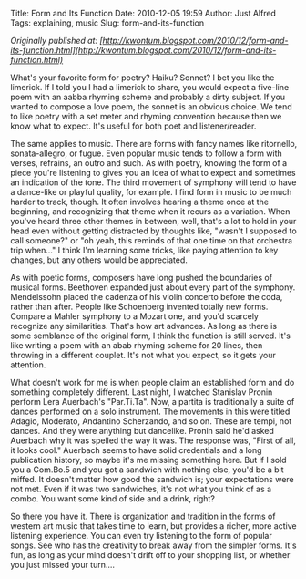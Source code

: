 Title: Form and Its Function
Date: 2010-12-05 19:59
Author: Just Alfred
Tags: explaining, music
Slug: form-and-its-function

*Originally published at: [http://kwontum.blogspot.com/2010/12/form-and-its-function.html](http://kwontum.blogspot.com/2010/12/form-and-its-function.html)*

What's your favorite form for poetry? Haiku? Sonnet? I bet you like the
limerick. If I told you I had a limerick to share, you would expect a
five-line poem with an aabba rhyming scheme and probably a dirty
subject. If you wanted to compose a love poem, the sonnet is an obvious
choice. We tend to like poetry with a set meter and rhyming convention
because then we know what to expect. It's useful for both poet and
listener/reader.  
  
The same applies to music. There are forms with fancy names like
ritornello, sonata-allegro, or fugue. Even popular music tends to follow
a form with verses, refrains, an outro and such. As with poetry, knowing
the form of a piece you're listening to gives you an idea of what to
expect and sometimes an indication of the tone. The third movement of
symphony will tend to have a dance-like or playful quality, for example.
I find form in music to be much harder to track, though. It often
involves hearing a theme once at the beginning, and recognizing that
theme when it recurs as a variation. When you've heard three other
themes in between, well, that's a lot to hold in your head even without
getting distracted by thoughts like, "wasn't I supposed to call
someone?" or "oh yeah, this reminds of that one time on that orchestra
trip when..." I think I'm learning some tricks, like paying attention to
key changes, but any others would be appreciated.  
  
As with poetic forms, composers have long pushed the boundaries of
musical forms. Beethoven expanded just about every part of the symphony.
Mendelssohn placed the cadenza of his violin concerto before the coda,
rather than after. People like Schoenberg invented totally new forms.
Compare a Mahler symphony to a Mozart one, and you'd scarcely recognize
any similarities. That's how art advances. As long as there is some
semblance of the original form, I think the function is still served.
It's like writing a poem with an abab rhyming scheme for 20 lines, then
throwing in a different couplet. It's not what you expect, so it gets
your attention.  
  
What doesn't work for me is when people claim an established form and do
something completely different. Last night, I watched Stanislav Pronin
perform Lera Auerbach's "Par.Ti.Ta". Now, a partita is traditionally a
suite of dances performed on a solo instrument. The movements in this
were titled Adagio, Moderato, Andantino Scherzando, and so on. These are
tempi, not dances. And they were anything but dancelike. Pronin said
he'd asked Auerbach why it was spelled the way it was. The response was,
"First of all, it looks cool." Auerbach seems to have solid credentials
and a long publication history, so maybe it's me missing something here.
But if I sold you a Com.Bo.5 and you got a sandwich with nothing else,
you'd be a bit miffed. It doesn't matter how good the sandwich is; your
expectations were not met. Even if it was two sandwiches, it's not what
you think of as a combo. You want some kind of side and a drink, right?  
  
So there you have it. There is organization and tradition in the forms
of western art music that takes time to learn, but provides a richer,
more active listening experience. You can even try listening to the form
of popular songs. See who has the creativity to break away from the
simpler forms. It's fun, as long as your mind doesn't drift off to your
shopping list, or whether you just missed your turn....

